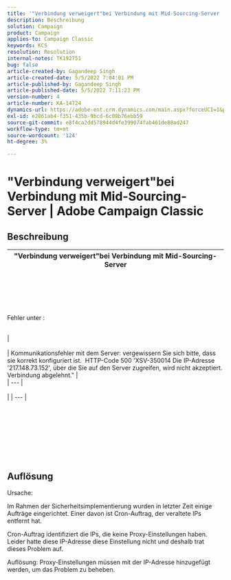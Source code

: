 ```yaml
---
title: '"Verbindung verweigert"bei Verbindung mit Mid-Sourcing-Server | Adobe Campaign Classic"'
description: Beschreibung
solution: Campaign
product: Campaign
applies-to: Campaign Classic
keywords: KCS
resolution: Resolution
internal-notes: TK192751
bug: false
article-created-by: Gagandeep Singh
article-created-date: 5/5/2022 7:04:01 PM
article-published-by: Gagandeep Singh
article-published-date: 5/5/2022 7:11:23 PM
version-number: 4
article-number: KA-14724
dynamics-url: https://adobe-ent.crm.dynamics.com/main.aspx?forceUCI=1&pagetype=entityrecord&etn=knowledgearticle&id=fb5b9f1e-a6cc-ec11-a7b5-6045bd00dd66
exl-id: e2861ab4-f351-435b-9bcd-6c08b76ebb59
source-git-commit: e8f4ca2dd578944d4fe399074fab461de88ad247
workflow-type: tm+mt
source-wordcount: '124'
ht-degree: 3%

---
```


# &quot;Verbindung verweigert&quot;bei Verbindung mit Mid-Sourcing-Server | Adobe Campaign Classic

## Beschreibung



| &quot;Verbindung verweigert&quot;bei Verbindung mit Mid-Sourcing-Server |
| --- |

<br><br><br> <br><br>Fehler unter : <br><br>

| <br><br> | Kommunikationsfehler mit dem Server: vergewissern Sie sich bitte, dass sie korrekt konfiguriert ist.  HTTP-Code 500 &#39;XSV-350014 Die IP-Adresse &#39;217.148.73.152&#39;, über die Sie auf den Server zugreifen, wird nicht akzeptiert. Verbindung abgelehnt.&quot; | <br> | --- | <br><br> |
| --- |

<br><br><br><br> <br><br> <br>

## Auflösung


Ursache:

Im Rahmen der Sicherheitsimplementierung wurden in letzter Zeit einige Aufträge eingerichtet. Einer davon ist Cron-Auftrag, der veraltete IPs entfernt hat.

Cron-Auftrag identifiziert die IPs, die keine Proxy-Einstellungen haben. Leider hatte diese IP-Adresse diese Einstellung nicht und deshalb trat dieses Problem auf.

Auflösung: Proxy-Einstellungen müssen mit der IP-Adresse hinzugefügt werden, um das Problem zu beheben.
